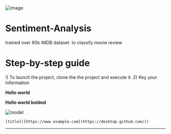 <a><img alt = 'image' src="https://img.shields.io/badge/Spyder%20Ide-FF0000?style=for-the-badge&logo=spyder%20ide&logoColor=white"></a>

# Sentiment-Analysis
 trained over 60k iMDB dataset. to classify movie review 

# Step-by-step guide

!) To launch the project, clone the the project and execute it.
2) Key your information

**Hello world**

**Hello world bolded**




![model](https://user-images.githubusercontent.com/107659755/174220158-8d9504cc-5e40-41aa-85e2-068b401d2006.png)



	[title]([https://www.example.com](https://desktop.github.com/))



***
